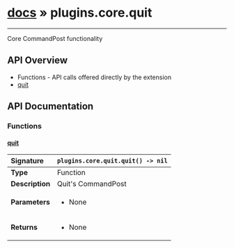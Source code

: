 # [docs](index.md) » plugins.core.quit
---

Core CommandPost functionality

## API Overview
* Functions - API calls offered directly by the extension
 * [quit](#quit)

## API Documentation

### Functions

#### [quit](#quit)
| <span style="float: left;">**Signature**</span> | <span style="float: left;">`plugins.core.quit.quit() -> nil` </span>                                                          |
| -----------------------------------------------------|---------------------------------------------------------------------------------------------------------|
| **Type**                                             | Function                                                                                         |
| **Description**                                      | Quit's CommandPost                                                                                         |
| **Parameters**                                       | <ul><li>None</li></ul> |
| **Returns**                                          | <ul><li>None</li></ul>          |

